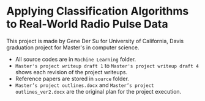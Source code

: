 # Applying Classification Algorithms to Real-World Radio Pulse Data
This project is made by Gene Der Su for University of California, Davis graduation
project for Master's in computer science.

- All source codes are in `Machine Learning` folder.
- `Master's project writeup draft 1` to `Master's project writeup draft 4` shows
each revision of the project writeups.
- Reference papers are stored in `source` folder.
- `Master’s project outlines.docx` and `Master’s project outlines_ver2.docx` are the 
original plan for the project execution.
